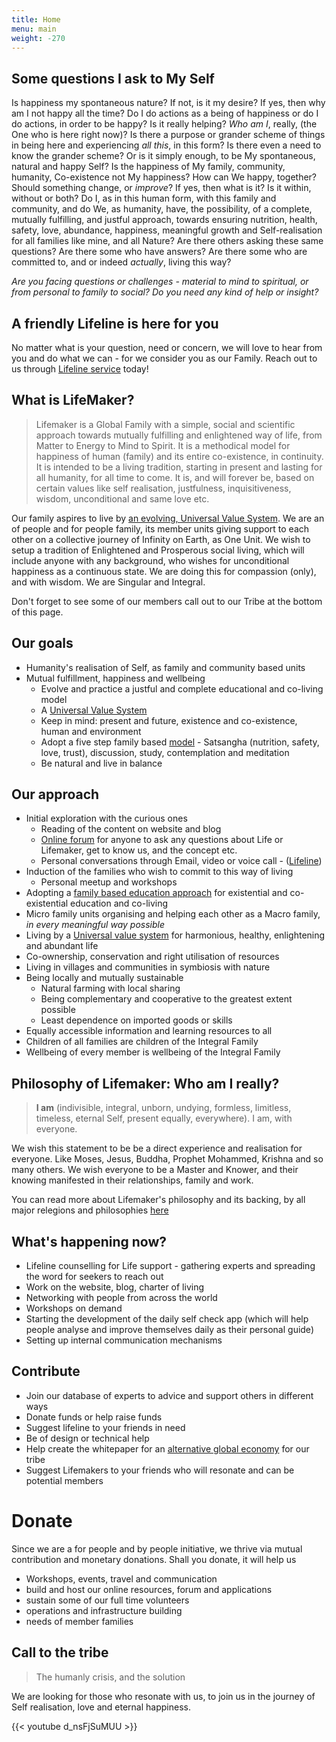 ```yaml
---
title: Home
menu: main
weight: -270
---
```


## Some questions I ask to My Self
Is happiness my spontaneous nature? If not, is it my desire? If yes, then why am I not happy all the time? Do I do actions as a being of happiness or do I do actions, in order to be happy? Is it really helping? *Who am I*, really, (the One who is here right now)? Is there a purpose or grander scheme of things in being here and experiencing *all this*, in this form? Is there even a need to know the grander scheme? Or is it simply enough, to be My spontaneous, natural and happy Self? Is the happiness of My family, community, humanity, Co-existence not My happiness? How can We happy, together? Should something change, or *improve*? If yes, then what is it? Is it within, without or both? Do I, as in this human form, with this family and community, and do We, as humanity, have, the possibility, of a complete, mutually fulfilling, and justful approach, towards ensuring nutrition, health, safety, love, abundance, happiness, meaningful growth and Self-realisation for all families like mine, and all Nature? Are there others asking these same questions? Are there some who have answers? Are there some who are committed to, and or indeed *actually*, living this way? 

*Are you facing questions or challenges - material to mind to spiritual, or from personal to family to social? Do you need any kind of help or insight?*

## A friendly Lifeline is here for you 

No matter what is your question, need or concern, we will love to hear from you and do what we can - for we consider you as our Family. Reach out to us through [Lifeline service](/lifeline) today! 

## What is LifeMaker?

> Lifemaker is a Global Family with a simple, social and scientific approach towards mutually fulfilling and enlightened way of life, from Matter to Energy to Mind to Spirit. It is a methodical model for happiness of human (family) and its entire co-existence, in continuity. It is intended to be a living tradition, starting in present and lasting for all humanity, for all time to come. It is, and will forever be, based on certain values like self realisation, justfulness, inquisitiveness, wisdom, unconditional and same love etc. 

Our family aspires to live by [an evolving, Universal Value System](https://docs.google.com/document/d/18AtEj2GhpBe9REYUvQ999nMklHZq1RohGEOhM0OhqQ0). We are an of people and for people family, its member units giving support to each other on a collective journey of Infinity on Earth, as One Unit. We wish to setup a tradition of Enlightened and Prosperous social living, which will include anyone with any background, who wishes for unconditional happiness as a continuous state. We are doing this for compassion (only), and with wisdom. We are Singular and Integral.

Don't forget to see some of our members call out to our Tribe at the bottom of this page.

## Our goals

- Humanity's realisation of Self, as family and community based units
- Mutual fulfillment, happiness and wellbeing
  - Evolve and practice a justful and complete educational and co-living model
  - A [Universal Value System](https://docs.google.com/document/d/18AtEj2GhpBe9REYUvQ999nMklHZq1RohGEOhM0OhqQ0)
  - Keep in mind: present and future, existence and co-existence, human and environment
  - Adopt a five step family based [model](/model) - Satsangha (nutrition, safety, love, trust), discussion, study, contemplation and meditation
  - Be natural and live in balance

## Our approach

- Initial exploration with the curious ones
  - Reading of the content on website and blog
  - [Online forum](/forum) for anyone to ask any questions about Life or Lifemaker, get to know us, and the concept etc. 
  - Personal conversations through Email, video or voice call - ([Lifeline](/lifeline))
- Induction of the families who wish to commit to this way of living 
  - Personal meetup and workshops
- Adopting a [family based education approach](/model) for existential and co-existential education and co-living 
- Micro family units organising and helping each other as a Macro family, *in every meaningful way possible*
- Living by a [Universal value system](/values) for harmonious, healthy, enlightening and abundant life
- Co-ownership, conservation and right utilisation of resources
- Living in villages and communities in symbiosis with nature
- Being locally and mutually sustainable
  - Natural farming with local sharing
  - Being complementary and cooperative to the greatest extent possible
  - Least dependence on imported goods or skills
- Equally accessible information and learning resources to all
- Children of all families are children of the Integral Family
- Wellbeing of every member is wellbeing of the Integral Family

## Philosophy of Lifemaker: Who am I really?

> **I am** (indivisible, integral, unborn, undying, formless, limitless, timeless, eternal Self, present equally, everywhere). I am, with everyone. 

We wish this statement to be be a direct experience and realisation for everyone. Like Moses, Jesus, Buddha, Prophet Mohammed, Krishna and so many others. We wish everyone to be a Master and Knower, and their knowing manifested in their relationships, family and work.

You can read more about Lifemaker's philosophy and its backing, by all major relegions and philosophies [here](/philosophy)

## What's happening now?

* Lifeline counselling for Life support - gathering experts and spreading the word for seekers to reach out
* Work on the website, blog, charter of living
* Networking with people from across the world
* Workshops on demand
* Starting the development of the daily self check app (which will help people analyse and improve themselves daily as their personal guide)
* Setting up internal communication mechanisms

## Contribute
* Join our database of experts to advice and support others in different ways
* Donate funds or help raise funds
* Suggest lifeline to your friends in need
* Be of design or technical help
* Help create the whitepaper for an [alternative global economy](/economy) for our tribe
* Suggest Lifemakers to your friends who will resonate and can be potential members 

# Donate

Since we are a for people and by people initiative, we thrive via mutual contribution and monetary donations.
Shall you donate, it will help us 

- Workshops, events, travel and communication
- build and host our online resources, forum and applications
- sustain some of our full time volunteers
- operations and infrastructure building
- needs of member families

## Call to the tribe

> The humanly crisis, and the solution

We are looking for those who resonate with us, to join us in the journey of Self realisation, love and eternal happiness.

{{< youtube d_nsFjSuMUU >}}

